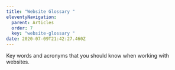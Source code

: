 ```yaml
---
title: "Website Glossary "
eleventyNavigation:
  parent: Articles
  order: 7
  key: "website-glossary "
date: 2020-07-09T21:42:27.460Z
---
```

Key words and acronyms that you should know when working with websites.